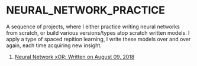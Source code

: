 # NEURAL_NETWORK_PRACTICE

A sequence of projects, where I either practice writing neural networks from scratch, or build various versions/types atop scratch written models. I apply a type of spaced repition learning, I write these models over and over again, each time acquiring new insight.


1. [Neural Network xOR; Written on August 09, 2018](https://github.com/JordanMicahBennett/NEURAL-NETWORK-SIMPLE_V0.1)
